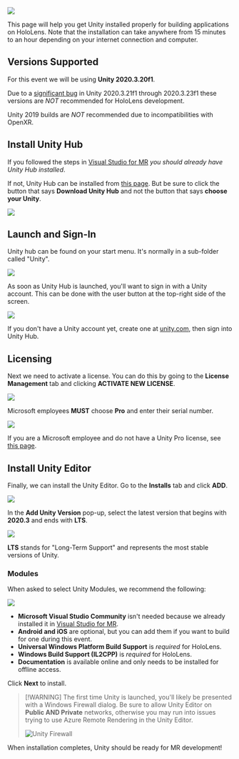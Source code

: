 ![](Images/UnityForMRBanner.png)

This page will help you get Unity installed properly for building applications on HoloLens. Note that the installation can take anywhere from 15 minutes to an hour depending on your internet connection and computer.  


## Versions Supported
For this event we will be using **Unity 2020.3.20f1**. 

Due to a [significant bug](https://forum.unity.com/threads/flickering-issue-affecting-hololens-2-projects-in-2020-3-21-and-later.1200199/) in Unity 2020.3.21f1 through 2020.3.23f1 these versions are *NOT* recommended for HoloLens development.

Unity 2019 builds are *NOT* recommended due to incompatibilities with OpenXR.

## Install Unity Hub

If you followed the steps in [Visual Studio for MR](../VSForMR) *you should already have Unity Hub installed*. 

If not, Unity Hub can be installed from [this page](https://unity3d.com/get-unity/download). But be sure to click the button that says **Download Unity Hub** and not the button that says **choose your Unity**.

![](Images/HubOnlyButton.png)

## Launch and Sign-In
Unity hub can be found on your start menu. It's normally in a sub-folder called "Unity".

![](Images/UnityHubIcon.png)

As soon as Unity Hub is launched, you'll want to sign in with a Unity account. This can be done with the user button at the top-right side of the screen.

![](Images/User-Button.png)

If you don't have a Unity account yet, create one at [unity.com](https://unity.com/), then sign into Unity Hub.


## Licensing
Next we need to activate a license. You can do this by going to the **License Management** tab and clicking **ACTIVATE NEW LICENSE**. 

![](Images/License-ActivateNew.png)

Microsoft employees **MUST** choose **Pro** and enter their serial number.

![](Images/License-Pro.png)

If you are a Microsoft employee and do not have a Unity Pro license, see [this page](msunity.md).


## Install Unity Editor
Finally, we can install the Unity Editor. Go to the **Installs** tab and click **ADD**.
 
![](Images/Install-Add.png)

In the **Add Unity Version** pop-up, select the latest version that begins with **2020.3** and ends with **LTS**.

![](Images/Install-LTS.png)

**LTS** stands for "Long-Term Support" and represents the most stable versions of Unity.


### Modules
When asked to select Unity Modules, we recommend the following:

![](Images/Features.png)

- **Microsoft Visual Studio Community** isn't needed because we already installed it in [Visual Studio for MR](../VSForMR).
- **Android and iOS** are optional, but you can add them if you want to build for one during this event.
- **Universal Windows Platform Build Support** is *required* for HoloLens.
- **Windows Build Support (IL2CPP)** is *required* for HoloLens.
- **Documentation** is available online and only needs to be installed for offline access.

Click **Next** to install.

> [!WARNING] The first time Unity is launched, you'll likely be presented with a Windows Firewall dialog. Be sure to allow Unity Editor on **Public AND Private** networks, otherwise you may run into issues trying to use Azure Remote Rendering in the Unity Editor.
>
>![Unity Firewall](Images/UnityFirewall.png)

When installation completes, Unity should be ready for MR development!
